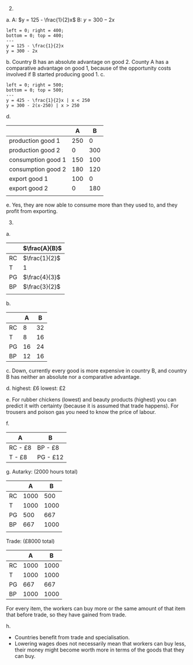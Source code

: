 2)
a. 
A: $y = 125 - \frac{1}{2}x$
B: $y = 300 - 2x$
```desmos-graph
left = 0; right = 400;
bottom = 0; top = 400;
---
y = 125 - \frac{1}{2}x
y = 300 - 2x
```


b. Country B has an absolute advantage on good 2. County A has a comparative advantage on good 1, because of the opportunity costs involved if B started producing good 1.
c.
```desmos-graph
left = 0; right = 500;
bottom = 0; top = 500;
---
y = 425 - \frac{1}{2}x | x < 250
y = 300 - 2(x-250) | x > 250

```
d.

|                    | A   | B   |
| ------------------ | --- | --- |
| production good 1  | 250 | 0   |
| production good 2  | 0   | 300 |
| consumption good 1 | 150 | 100 |
| consumption good 2 | 180 | 120 |
| export good 1      | 100 | 0   |
| export good 2      | 0   | 180 |
|                    |     |     |
e. 
Yes, they are now able to consume more than they used to, and they profit from exporting.

3)
a.

|     | $\frac{A}{B}$ |
| --- | ------------- |
| RC  | $\frac{1}{2}$ |
| T   | 1             |
| PG  | $\frac{4}{3}$ |
| BP  | $\frac{3}{2}$ |
|     |               |
b.

|     | A   | B   |
| --- | --- | --- |
| RC  | 8   | 32  |
| T   | 8   | 16  |
| PG  | 16  | 24  |
| BP  | 12  | 16  |
c.
Down, currently every good is more expensive in country B, and country B has neither an absolute nor a comparative advantage.

d.
highest: £6
lowest: £2

e.
For rubber chickens (lowest) and beauty products (highest) you can predict it with certainty (because it is assumed that trade happens). 
For trousers and poison gas you need to know the price of labour.

f.

| A       | B        |
| ------- | -------- |
| RC - £8 | BP - £8  |
| T - £8  | PG - £12 |

g.
Autarky: (2000 hours total)

|     | A    | B    |
| --- | ---- | ---- |
| RC  | 1000 | 500  |
| T   | 1000 | 1000 |
| PG  | 500  | 667  |
| BP  | 667  | 1000 |
|     |      |      |
Trade: (£8000 total)

|     | A    | B    |
| --- | ---- | ---- |
| RC  | 1000 | 1000 |
| T   | 1000 | 1000 |
| PG  | 667  | 667  |
| BP  | 1000 | 1000 |
For every item, the workers can buy more or the same amount of that item that before trade, so they have gained from trade.

h.
- Countries benefit from trade and specialisation.
- Lowering wages does not necessarily mean that workers can buy less, their money might become worth more in terms of the goods that they can buy.